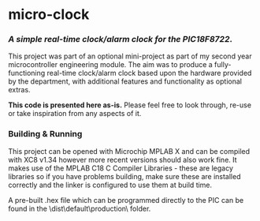 # micro-clock
### *A simple real-time clock/alarm clock for the PIC18F8722*.

This project was part of an optional mini-project as part of my second year microcontroller engineering module. The aim was to produce a fully-functioning real-time clock/alarm clock based upon the hardware provided by the department, with additional features and functionality as optional extras.

**This code is presented here as-is.** Please feel free to look through, re-use or take inspiration from any aspects of it.

### Building & Running
This project can be opened with Microchip MPLAB X and can be compiled with XC8 v1.34 however more recent versions should also work fine. It makes use of the MPLAB C18 C Compiler Libraries - these are legacy libraries so if you have problems building, make sure these are installed correctly and the linker is configured to use them at build time.

A pre-built .hex file which can be programmed directly to the PIC can be found in the \dist\default\production\ folder.
